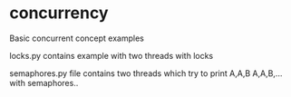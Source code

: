 # concurrency
Basic concurrent concept examples

locks.py contains example with two threads with locks

semaphores.py file contains two threads which try to print A,A,B A,A,B,... with semaphores..
